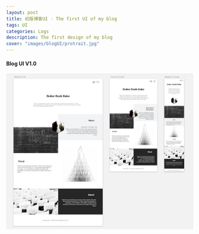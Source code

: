 ```yaml
---
layout: post
title: 初版博客UI · The first UI of my blog
tags: UI
categories: Logs
description: The first design of my blog
cover: "images/blogUI/protrait.jpg"
---
```


#### Blog UI V1.0 ####

![Blog UI](/images/blogUI/protrait.jpg)
